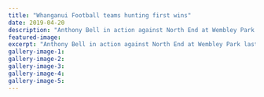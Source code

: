 ```yaml
---
title: "Whanganui Football teams hunting first wins"
date: 2019-04-20
description: "Anthony Bell in action against North End at Wembley Park last year. Bell says City are aiming to make the park a fortress..."
featured-image: 
excerpt: "Anthony Bell in action against North End at Wembley Park last year. Bell says City are aiming to make the park a fortress when they take on Hokowhitu FC there this weekend."
gallery-image-1: 
gallery-image-2: 
gallery-image-3: 
gallery-image-4: 
gallery-image-5: 
---
```

